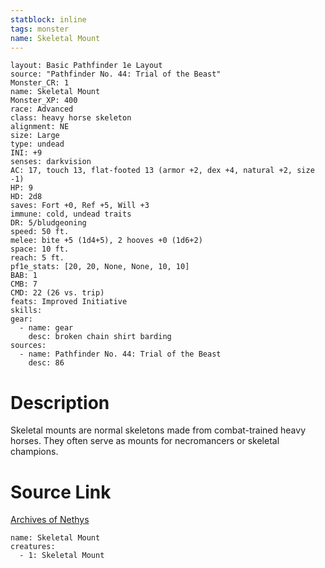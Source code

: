 ```yaml
---
statblock: inline
tags: monster
name: Skeletal Mount
---
```

```statblock
layout: Basic Pathfinder 1e Layout
source: "Pathfinder No. 44: Trial of the Beast"
Monster_CR: 1
name: Skeletal Mount
Monster_XP: 400
race: Advanced
class: heavy horse skeleton
alignment: NE
size: Large
type: undead
INI: +9
senses: darkvision
AC: 17, touch 13, flat-footed 13 (armor +2, dex +4, natural +2, size -1)
HP: 9
HD: 2d8
saves: Fort +0, Ref +5, Will +3
immune: cold, undead traits
DR: 5/bludgeoning
speed: 50 ft.
melee: bite +5 (1d4+5), 2 hooves +0 (1d6+2)
space: 10 ft.
reach: 5 ft.
pf1e_stats: [20, 20, None, None, 10, 10]
BAB: 1
CMB: 7
CMD: 22 (26 vs. trip)
feats: Improved Initiative
skills: 
gear:
  - name: gear
    desc: broken chain shirt barding
sources:
  - name: Pathfinder No. 44: Trial of the Beast
    desc: 86
```
# Description
Skeletal mounts are normal skeletons made from combat-trained heavy horses. They often serve as mounts for necromancers or skeletal champions.
# Source Link
[Archives of Nethys](https://aonprd.com/MonsterDisplay.aspx?ItemName=Skeletal%20Mount)
```encounter-table
name: Skeletal Mount
creatures:
  - 1: Skeletal Mount
```
